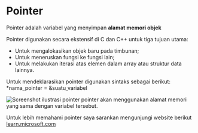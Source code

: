  # Pointer
Pointer adalah variabel yang menyimpan **alamat memori objek**

Pointer digunakan secara ekstensif di C dan C++ untuk tiga tujuan utama: 
* Untuk mengalokasikan objek baru pada timbunan;
* Untuk meneruskan fungsi ke fungsi lain;
* Untuk melakukan iterasi atas elemen dalam array atau struktur data lainnya.

Untuk mendeklarasikan pointer digunakan sintaks sebagai berikut:
*nama_pointer = &suatu_variabel

<picture>
  <source media="(prefers-color-scheme: dark)" srcset="./Screenshot_pointer.png">
  <source media="(prefers-color-scheme: light)" srcset="./Screenshot_pointer2.png">
  <img alt="Screenshot ilustrasi pointer" src="https://user-images.githubusercontent.com/25423296/163456779-a8556205-d0a5-45e2-ac17-42d089e3c3f8.png">
</picture>  
pointer akan menggunakan alamat memori yang sama dengan variabel tersebut.
  
Untuk lebih memahami pointer saya sarankan mengunjungi website berikut [learn.microsoft.com](https://learn.microsoft.com/id-id/cpp/cpp/pointers-cpp?view=msvc-170)
